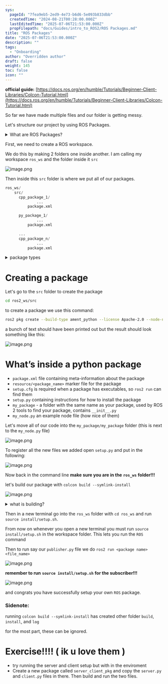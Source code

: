 ```yaml
---
sys:
  pageId: "7fea9eb5-2ed9-4e73-b6d6-5e093b833dbb"
  createdTime: "2024-08-21T00:28:00.000Z"
  lastEditedTime: "2025-07-06T21:53:00.000Z"
  propFilepath: "docs/Guides/intro_to_ROS2/ROS Packages.md"
title: "ROS Packages"
date: "2025-07-06T21:53:00.000Z"
description: ""
tags:
  - "Onboarding"
author: "Overridden author"
draft: false
weight: 145
toc: false
icon: ""
---
```


**official guide:** [https://docs.ros.org/en/humble/Tutorials/Beginner-Client-Libraries/Colcon-Tutorial.html](https://docs.ros.org/en/humble/Tutorials/Beginner-Client-Libraries/Colcon-Tutorial.html)

So far we have made multiple files and our folder is getting messy.

Let's structure our project by using ROS Packages.

<details>
      <summary>What are ROS Packages?</summary>
      ROS Packages are, as the name implies, packages of code that are highly sharable between ROS developers.
  </details>

First, we need to create a ROS workspace.

We do this by making 2 folders one inside another. I am calling my workspace `ros_ws` and the folder inside it `src`

![image.png](https://prod-files-secure.s3.us-west-2.amazonaws.com/d518164a-d88e-44d1-a4ee-3adb3bd8bce0/70706947-fd18-4537-a67b-e12946812d31/image.png?X-Amz-Algorithm=AWS4-HMAC-SHA256&X-Amz-Content-Sha256=UNSIGNED-PAYLOAD&X-Amz-Credential=ASIAZI2LB4662Z6ZD4DZ%2F20250805%2Fus-west-2%2Fs3%2Faws4_request&X-Amz-Date=20250805T052049Z&X-Amz-Expires=3600&X-Amz-Security-Token=IQoJb3JpZ2luX2VjEB0aCXVzLXdlc3QtMiJGMEQCIHRZ9ijUD3Oi%2F0BGOyNrSKqNB5g%2BrxGu3GZR5I2q3gRxAiAgvcWBim2dyqOejD7DKNFp%2BDz1l6AspmsCbUjyAo225Cr%2FAwhVEAAaDDYzNzQyMzE4MzgwNSIMzZ7uQZfXcjKyO%2F5pKtwDBYR4PptedkU4dV9OtG77yqQZT0LWvOu%2F%2FOnozfICW3PqiTJb3D9Hgnzg35Z7Xwl8ytSGSP8yQ3p9LRZfVtS9xE19rlG8tQi2dCMDu4ZdwHmElZvA1Q7WxwgyxGa3xJV1oHgjE7caR6jwqxRJOz5LekryRG0omJvrSicTZTOuSNuNEDdEHS1wWR6OYgewtiWnCBn5tcnukn67U8eAn9u%2B0d4%2BWFFYL5vgkJUwLF%2FvsQ7Z3q7ur%2FsRa%2FmxttcYnYNlXCgGi4pjIhlac%2Fh922MIgw0piD0BuqmFkSzfhsgInSID6IAl5%2FXazGkY%2FcIOzdXi61HRpDh9ezFPwidVZSSZ7NG4UpjvGHNMTxG3P2zaLyg8Av%2Bm7N%2FLn7ce8L%2FM%2FzIYQPT38ciJed4mllVi6zCZYhWoxvMsU0t99srRjakD3inLK6ovKilc4e4g44aCpspITaDVCC3LUYkQ1lcZRCRTDpIB6VQDNa9F2zCCTNlBC7E%2B1FB%2FQhbnJYRBLgkT3sCmfX4ZM5Ua0DYeW%2FJgo8039dCyEaGAGhT5gVdwmJEm00IRNepFXF%2BzArQfCd8Uz0t1dSHEgOvMs9LOiKa1R8IdLAQpduQAKm0BEnw3f5BcbbXHjloMXaER%2FweTExQwxI3GxAY6pgGYYc2KIhS0IL3SD8%2FDvP8b6T%2FLVwF%2Fa3TkqOSQAQkFEgl1vdNzjFizGr4mp30D%2Fnv2FO2XV7aVB6baMzlMqmfs2ZYbF74EqSABmx1bctTjolOXOIPxGgw84rzl0o6i2zEcjmea5mgew1IhOKu1c2QloqyzBzjreYfd5SZoi%2Bwr18DOavMQ8LZMUbUXQpZAlYC8tb%2FtY8bebr1RT8SG01%2FBX8r01Fg1&X-Amz-Signature=e92936adfe73f4a23bb46da6db9bff23062b8317ea8c655e5673ad37a0e5aa68&X-Amz-SignedHeaders=host&x-amz-checksum-mode=ENABLED&x-id=GetObject)

Then inside this `src` folder is where we put all of our packages.

```python
ros_ws/
    src/
      cpp_package_1/
		      ...
          package.xml

      py_package_1/
		      ...
          package.xml

      ...
      cpp_package_n/
		      ...
          package.xml

```

<details>

<summary>package types</summary>

packages can be either `C++` or python.

the intern file structure is different for each but for this guide we will stick to creating python packages

</details>

# Creating a package

Let's go to the `src` folder to create the package

```bash
cd ros2_ws/src
```

to create a package we use this command:

```bash
ros2 pkg create --build-type ament_python --license Apache-2.0 --node-name my_node my_package
```

a bunch of text should have been printed out but the result should look something like this:

![image.png](https://prod-files-secure.s3.us-west-2.amazonaws.com/d518164a-d88e-44d1-a4ee-3adb3bd8bce0/e6cf1e3f-8512-4a3e-b131-079f800bf3e8/image.png?X-Amz-Algorithm=AWS4-HMAC-SHA256&X-Amz-Content-Sha256=UNSIGNED-PAYLOAD&X-Amz-Credential=ASIAZI2LB4662Z6ZD4DZ%2F20250805%2Fus-west-2%2Fs3%2Faws4_request&X-Amz-Date=20250805T052049Z&X-Amz-Expires=3600&X-Amz-Security-Token=IQoJb3JpZ2luX2VjEB0aCXVzLXdlc3QtMiJGMEQCIHRZ9ijUD3Oi%2F0BGOyNrSKqNB5g%2BrxGu3GZR5I2q3gRxAiAgvcWBim2dyqOejD7DKNFp%2BDz1l6AspmsCbUjyAo225Cr%2FAwhVEAAaDDYzNzQyMzE4MzgwNSIMzZ7uQZfXcjKyO%2F5pKtwDBYR4PptedkU4dV9OtG77yqQZT0LWvOu%2F%2FOnozfICW3PqiTJb3D9Hgnzg35Z7Xwl8ytSGSP8yQ3p9LRZfVtS9xE19rlG8tQi2dCMDu4ZdwHmElZvA1Q7WxwgyxGa3xJV1oHgjE7caR6jwqxRJOz5LekryRG0omJvrSicTZTOuSNuNEDdEHS1wWR6OYgewtiWnCBn5tcnukn67U8eAn9u%2B0d4%2BWFFYL5vgkJUwLF%2FvsQ7Z3q7ur%2FsRa%2FmxttcYnYNlXCgGi4pjIhlac%2Fh922MIgw0piD0BuqmFkSzfhsgInSID6IAl5%2FXazGkY%2FcIOzdXi61HRpDh9ezFPwidVZSSZ7NG4UpjvGHNMTxG3P2zaLyg8Av%2Bm7N%2FLn7ce8L%2FM%2FzIYQPT38ciJed4mllVi6zCZYhWoxvMsU0t99srRjakD3inLK6ovKilc4e4g44aCpspITaDVCC3LUYkQ1lcZRCRTDpIB6VQDNa9F2zCCTNlBC7E%2B1FB%2FQhbnJYRBLgkT3sCmfX4ZM5Ua0DYeW%2FJgo8039dCyEaGAGhT5gVdwmJEm00IRNepFXF%2BzArQfCd8Uz0t1dSHEgOvMs9LOiKa1R8IdLAQpduQAKm0BEnw3f5BcbbXHjloMXaER%2FweTExQwxI3GxAY6pgGYYc2KIhS0IL3SD8%2FDvP8b6T%2FLVwF%2Fa3TkqOSQAQkFEgl1vdNzjFizGr4mp30D%2Fnv2FO2XV7aVB6baMzlMqmfs2ZYbF74EqSABmx1bctTjolOXOIPxGgw84rzl0o6i2zEcjmea5mgew1IhOKu1c2QloqyzBzjreYfd5SZoi%2Bwr18DOavMQ8LZMUbUXQpZAlYC8tb%2FtY8bebr1RT8SG01%2FBX8r01Fg1&X-Amz-Signature=e32c26f2ca382598a10b223f388705ace38e9079c2d6b0e5879e1e335ff35215&X-Amz-SignedHeaders=host&x-amz-checksum-mode=ENABLED&x-id=GetObject)

# What’s inside a python package

- `package.xml` file containing meta-information about the package
- `resource/<package_name>` marker file for the package
- `setup.cfg` is required when a package has executables, so `ros2 run` can find them
- `setup.py` containing instructions for how to install the package
- `my_package` - a folder with the same name as your package, used by ROS 2 tools to find your package, contains `__init__.py`
- `my_node.py` an example node file (how nice of them)

Let's move all of our code into the `my_package/my_package` folder (this is next to the `my_node.py` file)

![image.png](https://prod-files-secure.s3.us-west-2.amazonaws.com/d518164a-d88e-44d1-a4ee-3adb3bd8bce0/9ce58f11-0da9-4d3e-b86d-506a9685d378/image.png?X-Amz-Algorithm=AWS4-HMAC-SHA256&X-Amz-Content-Sha256=UNSIGNED-PAYLOAD&X-Amz-Credential=ASIAZI2LB4662Z6ZD4DZ%2F20250805%2Fus-west-2%2Fs3%2Faws4_request&X-Amz-Date=20250805T052049Z&X-Amz-Expires=3600&X-Amz-Security-Token=IQoJb3JpZ2luX2VjEB0aCXVzLXdlc3QtMiJGMEQCIHRZ9ijUD3Oi%2F0BGOyNrSKqNB5g%2BrxGu3GZR5I2q3gRxAiAgvcWBim2dyqOejD7DKNFp%2BDz1l6AspmsCbUjyAo225Cr%2FAwhVEAAaDDYzNzQyMzE4MzgwNSIMzZ7uQZfXcjKyO%2F5pKtwDBYR4PptedkU4dV9OtG77yqQZT0LWvOu%2F%2FOnozfICW3PqiTJb3D9Hgnzg35Z7Xwl8ytSGSP8yQ3p9LRZfVtS9xE19rlG8tQi2dCMDu4ZdwHmElZvA1Q7WxwgyxGa3xJV1oHgjE7caR6jwqxRJOz5LekryRG0omJvrSicTZTOuSNuNEDdEHS1wWR6OYgewtiWnCBn5tcnukn67U8eAn9u%2B0d4%2BWFFYL5vgkJUwLF%2FvsQ7Z3q7ur%2FsRa%2FmxttcYnYNlXCgGi4pjIhlac%2Fh922MIgw0piD0BuqmFkSzfhsgInSID6IAl5%2FXazGkY%2FcIOzdXi61HRpDh9ezFPwidVZSSZ7NG4UpjvGHNMTxG3P2zaLyg8Av%2Bm7N%2FLn7ce8L%2FM%2FzIYQPT38ciJed4mllVi6zCZYhWoxvMsU0t99srRjakD3inLK6ovKilc4e4g44aCpspITaDVCC3LUYkQ1lcZRCRTDpIB6VQDNa9F2zCCTNlBC7E%2B1FB%2FQhbnJYRBLgkT3sCmfX4ZM5Ua0DYeW%2FJgo8039dCyEaGAGhT5gVdwmJEm00IRNepFXF%2BzArQfCd8Uz0t1dSHEgOvMs9LOiKa1R8IdLAQpduQAKm0BEnw3f5BcbbXHjloMXaER%2FweTExQwxI3GxAY6pgGYYc2KIhS0IL3SD8%2FDvP8b6T%2FLVwF%2Fa3TkqOSQAQkFEgl1vdNzjFizGr4mp30D%2Fnv2FO2XV7aVB6baMzlMqmfs2ZYbF74EqSABmx1bctTjolOXOIPxGgw84rzl0o6i2zEcjmea5mgew1IhOKu1c2QloqyzBzjreYfd5SZoi%2Bwr18DOavMQ8LZMUbUXQpZAlYC8tb%2FtY8bebr1RT8SG01%2FBX8r01Fg1&X-Amz-Signature=4fe854d406a4463c51d6b88bfa124b7aa63ee0531d8aa71791ca9c3416a73eb6&X-Amz-SignedHeaders=host&x-amz-checksum-mode=ENABLED&x-id=GetObject)

To register all the new files we added open `setup.py` and put in the following:

![image.png](https://prod-files-secure.s3.us-west-2.amazonaws.com/d518164a-d88e-44d1-a4ee-3adb3bd8bce0/1cd7c262-4cae-4496-9d75-c178537d24a2/image.png?X-Amz-Algorithm=AWS4-HMAC-SHA256&X-Amz-Content-Sha256=UNSIGNED-PAYLOAD&X-Amz-Credential=ASIAZI2LB4662Z6ZD4DZ%2F20250805%2Fus-west-2%2Fs3%2Faws4_request&X-Amz-Date=20250805T052049Z&X-Amz-Expires=3600&X-Amz-Security-Token=IQoJb3JpZ2luX2VjEB0aCXVzLXdlc3QtMiJGMEQCIHRZ9ijUD3Oi%2F0BGOyNrSKqNB5g%2BrxGu3GZR5I2q3gRxAiAgvcWBim2dyqOejD7DKNFp%2BDz1l6AspmsCbUjyAo225Cr%2FAwhVEAAaDDYzNzQyMzE4MzgwNSIMzZ7uQZfXcjKyO%2F5pKtwDBYR4PptedkU4dV9OtG77yqQZT0LWvOu%2F%2FOnozfICW3PqiTJb3D9Hgnzg35Z7Xwl8ytSGSP8yQ3p9LRZfVtS9xE19rlG8tQi2dCMDu4ZdwHmElZvA1Q7WxwgyxGa3xJV1oHgjE7caR6jwqxRJOz5LekryRG0omJvrSicTZTOuSNuNEDdEHS1wWR6OYgewtiWnCBn5tcnukn67U8eAn9u%2B0d4%2BWFFYL5vgkJUwLF%2FvsQ7Z3q7ur%2FsRa%2FmxttcYnYNlXCgGi4pjIhlac%2Fh922MIgw0piD0BuqmFkSzfhsgInSID6IAl5%2FXazGkY%2FcIOzdXi61HRpDh9ezFPwidVZSSZ7NG4UpjvGHNMTxG3P2zaLyg8Av%2Bm7N%2FLn7ce8L%2FM%2FzIYQPT38ciJed4mllVi6zCZYhWoxvMsU0t99srRjakD3inLK6ovKilc4e4g44aCpspITaDVCC3LUYkQ1lcZRCRTDpIB6VQDNa9F2zCCTNlBC7E%2B1FB%2FQhbnJYRBLgkT3sCmfX4ZM5Ua0DYeW%2FJgo8039dCyEaGAGhT5gVdwmJEm00IRNepFXF%2BzArQfCd8Uz0t1dSHEgOvMs9LOiKa1R8IdLAQpduQAKm0BEnw3f5BcbbXHjloMXaER%2FweTExQwxI3GxAY6pgGYYc2KIhS0IL3SD8%2FDvP8b6T%2FLVwF%2Fa3TkqOSQAQkFEgl1vdNzjFizGr4mp30D%2Fnv2FO2XV7aVB6baMzlMqmfs2ZYbF74EqSABmx1bctTjolOXOIPxGgw84rzl0o6i2zEcjmea5mgew1IhOKu1c2QloqyzBzjreYfd5SZoi%2Bwr18DOavMQ8LZMUbUXQpZAlYC8tb%2FtY8bebr1RT8SG01%2FBX8r01Fg1&X-Amz-Signature=69b0c80e94f5aa3abbca426de7d5fcbcb3aa5c0a7c63c3c5182c0a13a5cb3860&X-Amz-SignedHeaders=host&x-amz-checksum-mode=ENABLED&x-id=GetObject)

Now back in the command line **make sure you are in the** **`ros_ws`** **folder!!!**

let's build our package with `colcon build --symlink-install`

![image.png](https://prod-files-secure.s3.us-west-2.amazonaws.com/d518164a-d88e-44d1-a4ee-3adb3bd8bce0/2f2a0d27-b173-48fd-b189-5f5c0ce65619/image.png?X-Amz-Algorithm=AWS4-HMAC-SHA256&X-Amz-Content-Sha256=UNSIGNED-PAYLOAD&X-Amz-Credential=ASIAZI2LB4662Z6ZD4DZ%2F20250805%2Fus-west-2%2Fs3%2Faws4_request&X-Amz-Date=20250805T052049Z&X-Amz-Expires=3600&X-Amz-Security-Token=IQoJb3JpZ2luX2VjEB0aCXVzLXdlc3QtMiJGMEQCIHRZ9ijUD3Oi%2F0BGOyNrSKqNB5g%2BrxGu3GZR5I2q3gRxAiAgvcWBim2dyqOejD7DKNFp%2BDz1l6AspmsCbUjyAo225Cr%2FAwhVEAAaDDYzNzQyMzE4MzgwNSIMzZ7uQZfXcjKyO%2F5pKtwDBYR4PptedkU4dV9OtG77yqQZT0LWvOu%2F%2FOnozfICW3PqiTJb3D9Hgnzg35Z7Xwl8ytSGSP8yQ3p9LRZfVtS9xE19rlG8tQi2dCMDu4ZdwHmElZvA1Q7WxwgyxGa3xJV1oHgjE7caR6jwqxRJOz5LekryRG0omJvrSicTZTOuSNuNEDdEHS1wWR6OYgewtiWnCBn5tcnukn67U8eAn9u%2B0d4%2BWFFYL5vgkJUwLF%2FvsQ7Z3q7ur%2FsRa%2FmxttcYnYNlXCgGi4pjIhlac%2Fh922MIgw0piD0BuqmFkSzfhsgInSID6IAl5%2FXazGkY%2FcIOzdXi61HRpDh9ezFPwidVZSSZ7NG4UpjvGHNMTxG3P2zaLyg8Av%2Bm7N%2FLn7ce8L%2FM%2FzIYQPT38ciJed4mllVi6zCZYhWoxvMsU0t99srRjakD3inLK6ovKilc4e4g44aCpspITaDVCC3LUYkQ1lcZRCRTDpIB6VQDNa9F2zCCTNlBC7E%2B1FB%2FQhbnJYRBLgkT3sCmfX4ZM5Ua0DYeW%2FJgo8039dCyEaGAGhT5gVdwmJEm00IRNepFXF%2BzArQfCd8Uz0t1dSHEgOvMs9LOiKa1R8IdLAQpduQAKm0BEnw3f5BcbbXHjloMXaER%2FweTExQwxI3GxAY6pgGYYc2KIhS0IL3SD8%2FDvP8b6T%2FLVwF%2Fa3TkqOSQAQkFEgl1vdNzjFizGr4mp30D%2Fnv2FO2XV7aVB6baMzlMqmfs2ZYbF74EqSABmx1bctTjolOXOIPxGgw84rzl0o6i2zEcjmea5mgew1IhOKu1c2QloqyzBzjreYfd5SZoi%2Bwr18DOavMQ8LZMUbUXQpZAlYC8tb%2FtY8bebr1RT8SG01%2FBX8r01Fg1&X-Amz-Signature=f2615577f51be94268541d493bdad9b2edc031cfa9690bff5e21ce2c4e054e02&X-Amz-SignedHeaders=host&x-amz-checksum-mode=ENABLED&x-id=GetObject)

<details>

<summary>what is building?</summary>

if you are a CS major at Rose-Hulman you will learn the answer to this in CSSE132

but TLDR; is it combines all the code files into one program that can be run easily 

</details>

Then in a new terminal go into the `ros_ws` folder with `cd ros_ws` and run `source install/setup.sh`. 

From now on whenever you open a new terminal you must run `source install/setup.sh` in the workspace folder. This lets you run the `ROS` command

Then to run say our `publisher.py` file we do `ros2 run <package name> <file_name>`

![image.png](https://prod-files-secure.s3.us-west-2.amazonaws.com/d518164a-d88e-44d1-a4ee-3adb3bd8bce0/4f4b1219-3a44-4632-aa0a-ce3471699f59/image.png?X-Amz-Algorithm=AWS4-HMAC-SHA256&X-Amz-Content-Sha256=UNSIGNED-PAYLOAD&X-Amz-Credential=ASIAZI2LB4662Z6ZD4DZ%2F20250805%2Fus-west-2%2Fs3%2Faws4_request&X-Amz-Date=20250805T052049Z&X-Amz-Expires=3600&X-Amz-Security-Token=IQoJb3JpZ2luX2VjEB0aCXVzLXdlc3QtMiJGMEQCIHRZ9ijUD3Oi%2F0BGOyNrSKqNB5g%2BrxGu3GZR5I2q3gRxAiAgvcWBim2dyqOejD7DKNFp%2BDz1l6AspmsCbUjyAo225Cr%2FAwhVEAAaDDYzNzQyMzE4MzgwNSIMzZ7uQZfXcjKyO%2F5pKtwDBYR4PptedkU4dV9OtG77yqQZT0LWvOu%2F%2FOnozfICW3PqiTJb3D9Hgnzg35Z7Xwl8ytSGSP8yQ3p9LRZfVtS9xE19rlG8tQi2dCMDu4ZdwHmElZvA1Q7WxwgyxGa3xJV1oHgjE7caR6jwqxRJOz5LekryRG0omJvrSicTZTOuSNuNEDdEHS1wWR6OYgewtiWnCBn5tcnukn67U8eAn9u%2B0d4%2BWFFYL5vgkJUwLF%2FvsQ7Z3q7ur%2FsRa%2FmxttcYnYNlXCgGi4pjIhlac%2Fh922MIgw0piD0BuqmFkSzfhsgInSID6IAl5%2FXazGkY%2FcIOzdXi61HRpDh9ezFPwidVZSSZ7NG4UpjvGHNMTxG3P2zaLyg8Av%2Bm7N%2FLn7ce8L%2FM%2FzIYQPT38ciJed4mllVi6zCZYhWoxvMsU0t99srRjakD3inLK6ovKilc4e4g44aCpspITaDVCC3LUYkQ1lcZRCRTDpIB6VQDNa9F2zCCTNlBC7E%2B1FB%2FQhbnJYRBLgkT3sCmfX4ZM5Ua0DYeW%2FJgo8039dCyEaGAGhT5gVdwmJEm00IRNepFXF%2BzArQfCd8Uz0t1dSHEgOvMs9LOiKa1R8IdLAQpduQAKm0BEnw3f5BcbbXHjloMXaER%2FweTExQwxI3GxAY6pgGYYc2KIhS0IL3SD8%2FDvP8b6T%2FLVwF%2Fa3TkqOSQAQkFEgl1vdNzjFizGr4mp30D%2Fnv2FO2XV7aVB6baMzlMqmfs2ZYbF74EqSABmx1bctTjolOXOIPxGgw84rzl0o6i2zEcjmea5mgew1IhOKu1c2QloqyzBzjreYfd5SZoi%2Bwr18DOavMQ8LZMUbUXQpZAlYC8tb%2FtY8bebr1RT8SG01%2FBX8r01Fg1&X-Amz-Signature=ad970ec4d6d7d4e7b222b8aeab4bcc9edd1470b3a7807ed93f27f2089f6f3810&X-Amz-SignedHeaders=host&x-amz-checksum-mode=ENABLED&x-id=GetObject)

**remember to run** **`source install/setup.sh`** **for the subscriber!!!**

![image.png](https://prod-files-secure.s3.us-west-2.amazonaws.com/d518164a-d88e-44d1-a4ee-3adb3bd8bce0/02121119-dad4-49ec-8356-c956108b4243/image.png?X-Amz-Algorithm=AWS4-HMAC-SHA256&X-Amz-Content-Sha256=UNSIGNED-PAYLOAD&X-Amz-Credential=ASIAZI2LB4662Z6ZD4DZ%2F20250805%2Fus-west-2%2Fs3%2Faws4_request&X-Amz-Date=20250805T052049Z&X-Amz-Expires=3600&X-Amz-Security-Token=IQoJb3JpZ2luX2VjEB0aCXVzLXdlc3QtMiJGMEQCIHRZ9ijUD3Oi%2F0BGOyNrSKqNB5g%2BrxGu3GZR5I2q3gRxAiAgvcWBim2dyqOejD7DKNFp%2BDz1l6AspmsCbUjyAo225Cr%2FAwhVEAAaDDYzNzQyMzE4MzgwNSIMzZ7uQZfXcjKyO%2F5pKtwDBYR4PptedkU4dV9OtG77yqQZT0LWvOu%2F%2FOnozfICW3PqiTJb3D9Hgnzg35Z7Xwl8ytSGSP8yQ3p9LRZfVtS9xE19rlG8tQi2dCMDu4ZdwHmElZvA1Q7WxwgyxGa3xJV1oHgjE7caR6jwqxRJOz5LekryRG0omJvrSicTZTOuSNuNEDdEHS1wWR6OYgewtiWnCBn5tcnukn67U8eAn9u%2B0d4%2BWFFYL5vgkJUwLF%2FvsQ7Z3q7ur%2FsRa%2FmxttcYnYNlXCgGi4pjIhlac%2Fh922MIgw0piD0BuqmFkSzfhsgInSID6IAl5%2FXazGkY%2FcIOzdXi61HRpDh9ezFPwidVZSSZ7NG4UpjvGHNMTxG3P2zaLyg8Av%2Bm7N%2FLn7ce8L%2FM%2FzIYQPT38ciJed4mllVi6zCZYhWoxvMsU0t99srRjakD3inLK6ovKilc4e4g44aCpspITaDVCC3LUYkQ1lcZRCRTDpIB6VQDNa9F2zCCTNlBC7E%2B1FB%2FQhbnJYRBLgkT3sCmfX4ZM5Ua0DYeW%2FJgo8039dCyEaGAGhT5gVdwmJEm00IRNepFXF%2BzArQfCd8Uz0t1dSHEgOvMs9LOiKa1R8IdLAQpduQAKm0BEnw3f5BcbbXHjloMXaER%2FweTExQwxI3GxAY6pgGYYc2KIhS0IL3SD8%2FDvP8b6T%2FLVwF%2Fa3TkqOSQAQkFEgl1vdNzjFizGr4mp30D%2Fnv2FO2XV7aVB6baMzlMqmfs2ZYbF74EqSABmx1bctTjolOXOIPxGgw84rzl0o6i2zEcjmea5mgew1IhOKu1c2QloqyzBzjreYfd5SZoi%2Bwr18DOavMQ8LZMUbUXQpZAlYC8tb%2FtY8bebr1RT8SG01%2FBX8r01Fg1&X-Amz-Signature=99ff56a336e750b67aa4c11262bbe133d15a7cc811c130d58448eed901fef2c1&X-Amz-SignedHeaders=host&x-amz-checksum-mode=ENABLED&x-id=GetObject)

and congrats you have successfully setup your own `ROS` package.

### Sidenote:

running `colcon build --symlink-install` has created other folder `build`, `install`, and `log`

for the most part, these can be ignored.

# Exercise!!!! ( ik u love them )

- try running the server and client setup but with in the enviroment
- Create a new package called `server_client_pkg` and copy the `server.py` and `client.py` files in there. Then build and run the two files.
